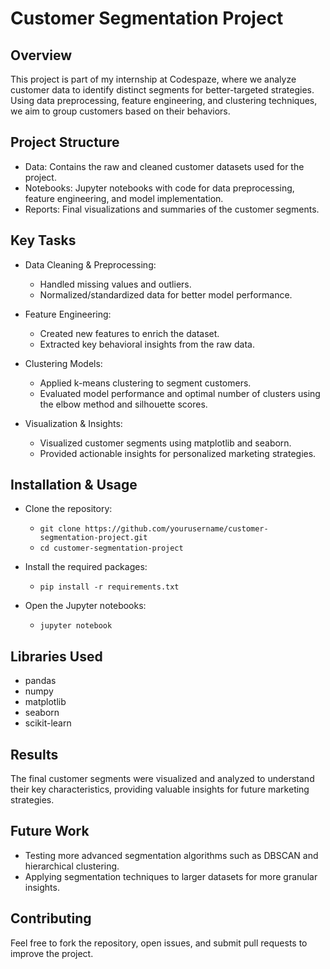 # Customer Segmentation Project
## Overview
This project is part of my internship at Codespaze, where we analyze customer data to identify distinct segments for better-targeted strategies. Using data preprocessing, feature engineering, and clustering techniques, we aim to group customers based on their behaviors.

## Project Structure
- Data: Contains the raw and cleaned customer datasets used for the project.
- Notebooks: Jupyter notebooks with code for data preprocessing, feature engineering, and model implementation.
- Reports: Final visualizations and summaries of the customer segments.
## Key Tasks
- Data Cleaning & Preprocessing:

  - Handled missing values and outliers.
  - Normalized/standardized data for better model performance.
- Feature Engineering:

  - Created new features to enrich the dataset.
  - Extracted key behavioral insights from the raw data.
- Clustering Models:

  - Applied k-means clustering to segment customers.
  - Evaluated model performance and optimal number of clusters using the elbow method and silhouette scores.
- Visualization & Insights:

  - Visualized customer segments using matplotlib and seaborn.
  - Provided actionable insights for personalized marketing strategies.
## Installation & Usage
- Clone the repository:

  - `git clone https://github.com/yourusername/customer-segmentation-project.git`
  - `cd customer-segmentation-project`
- Install the required packages:
  - `pip install -r requirements.txt`
- Open the Jupyter notebooks:
  - `jupyter notebook`
## Libraries Used
- pandas
- numpy
- matplotlib
- seaborn
- scikit-learn
## Results
The final customer segments were visualized and analyzed to understand their key characteristics, providing valuable insights for future marketing strategies.

## Future Work
- Testing more advanced segmentation algorithms such as DBSCAN and hierarchical clustering.
- Applying segmentation techniques to larger datasets for more granular insights.
## Contributing
Feel free to fork the repository, open issues, and submit pull requests to improve the project.


